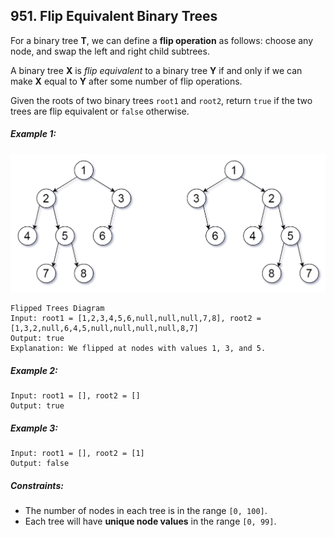 ## 951. Flip Equivalent Binary Trees

For a binary tree **T**, we can define a **flip operation** as follows: choose any node, and swap the left and right child subtrees.

A binary tree **X** is *flip equivalent* to a binary tree **Y** if and only if we can make **X** equal to **Y** after some number of flip operations.

Given the roots of two binary trees ```root1``` and ```root2```, return ```true``` if the two trees are flip equivalent or ```false``` otherwise.

##### Example 1:

![Example 1](images/example1.png)

```
Flipped Trees Diagram
Input: root1 = [1,2,3,4,5,6,null,null,null,7,8], root2 = [1,3,2,null,6,4,5,null,null,null,null,8,7]
Output: true
Explanation: We flipped at nodes with values 1, 3, and 5.
```
##### Example 2:
```
Input: root1 = [], root2 = []
Output: true
```
##### Example 3:
```
Input: root1 = [], root2 = [1]
Output: false
```

##### Constraints:

* The number of nodes in each tree is in the range ```[0, 100]```.
* Each tree will have **unique node values** in the range ```[0, 99]```.